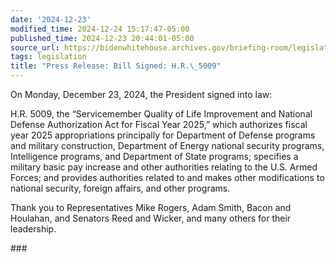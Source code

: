 ```yaml
---
date: '2024-12-23'
modified_time: 2024-12-24 15:17:47-05:00
published_time: 2024-12-23 20:44:01-05:00
source_url: https://bidenwhitehouse.archives.gov/briefing-room/legislation/2024/12/23/press-release-bill-signed-h-r-5009/
tags: legislation
title: "Press Release: Bill Signed: H.R.\_5009"
---
```

 
On Monday, December 23, 2024, the President signed into law:

H.R. 5009, the “Servicemember Quality of Life Improvement and National
Defense Authorization Act for Fiscal Year 2025,” which authorizes fiscal
year 2025 appropriations principally for Department of Defense programs
and military construction, Department of Energy national security
programs, Intelligence programs, and Department of State programs;
specifies a military basic pay increase and other authorities relating
to the U.S. Armed Forces; and provides authorities related to and makes
other modifications to national security, foreign affairs, and other
programs.

Thank you to Representatives Mike Rogers, Adam Smith, Bacon and
Houlahan, and Senators Reed and Wicker, and many others for their
leadership.

\###
